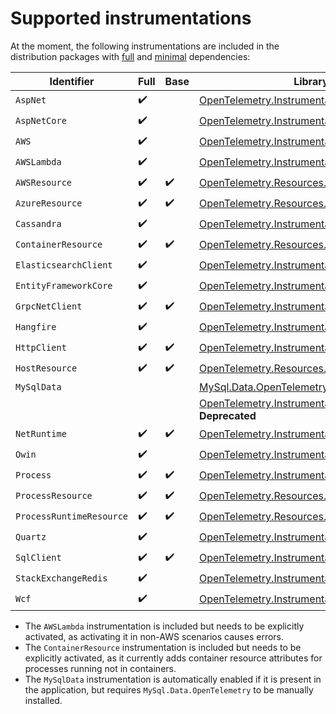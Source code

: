 # Supported instrumentations

At the moment, the following instrumentations are included in the distribution
packages with [full](./installation.md#install-the-full-package-with-all-available-instrumentations)
and [minimal](./installation.md#install-the-base-package) dependencies:

| Identifier            | Full               | Base               | Library name |
| --------------------- | ------------------ | ------------------ | ------------ |
| `AspNet`              | :heavy_check_mark: |                    | [OpenTelemetry.Instrumentation.AspNet](https://www.nuget.org/packages/OpenTelemetry.Instrumentation.AspNet) |
| `AspNetCore`          | :heavy_check_mark: |                    | [OpenTelemetry.Instrumentation.AspNetCore](https://www.nuget.org/packages/OpenTelemetry.Instrumentation.AspNetCore) |
| `AWS`                 | :heavy_check_mark: |                    | [OpenTelemetry.Instrumentation.AWS](https://www.nuget.org/packages/OpenTelemetry.Instrumentation.AWS) |
| `AWSLambda`           | :heavy_check_mark: |                    | [OpenTelemetry.Instrumentation.AWSLambda](https://www.nuget.org/packages/OpenTelemetry.Instrumentation.AWSLambda) |
| `AWSResource`         | :heavy_check_mark: | :heavy_check_mark: | [OpenTelemetry.Resources.AWS](https://github.com/open-telemetry/opentelemetry-dotnet-contrib/tree/main/src/OpenTelemetry.Resources.AWS) |
| `AzureResource`       | :heavy_check_mark: | :heavy_check_mark: | [OpenTelemetry.Resources.Azure](https://github.com/open-telemetry/opentelemetry-dotnet-contrib/tree/main/src/OpenTelemetry.Resources.Azure) |
| `Cassandra`           | :heavy_check_mark: |                    | [OpenTelemetry.Instrumentation.Cassandra](https://www.nuget.org/packages/OpenTelemetry.Instrumentation.Cassandra) |
| `ContainerResource`   | :heavy_check_mark: | :heavy_check_mark: | [OpenTelemetry.Resources.Container](https://github.com/open-telemetry/opentelemetry-dotnet-contrib/tree/main/src/OpenTelemetry.Resources.Container) |
| `ElasticsearchClient` | :heavy_check_mark: |                    | [OpenTelemetry.Instrumentation.ElasticsearchClient](https://www.nuget.org/packages/OpenTelemetry.Instrumentation.ElasticsearchClient) |
| `EntityFrameworkCore` | :heavy_check_mark: |                    | [OpenTelemetry.Instrumentation.EntityFrameworkCore](https://www.nuget.org/packages/OpenTelemetry.Instrumentation.EntityFrameworkCore) |
| `GrpcNetClient`       | :heavy_check_mark: | :heavy_check_mark: | [OpenTelemetry.Instrumentation.GrpcNetClient](https://www.nuget.org/packages/OpenTelemetry.Instrumentation.GrpcNetClient) |
| `Hangfire`            | :heavy_check_mark: |                    | [OpenTelemetry.Instrumentation.Hangfire](https://www.nuget.org/packages/OpenTelemetry.Instrumentation.Hangfire) |
| `HttpClient`          | :heavy_check_mark: | :heavy_check_mark: | [OpenTelemetry.Instrumentation.Http](https://www.nuget.org/packages/OpenTelemetry.Instrumentation.Http) |
| `HostResource`        | :heavy_check_mark: | :heavy_check_mark: | [OpenTelemetry.Resources.Host](https://github.com/open-telemetry/opentelemetry-dotnet-contrib/tree/main/src/OpenTelemetry.Resources.Host) |
| `MySqlData`           |                    |                    | [MySql.Data.OpenTelemetry](https://www.nuget.org/packages/MySql.Data.OpenTelemetry) |
|                       |                    |                    | [OpenTelemetry.Instrumentation.MySqlData](https://www.nuget.org/packages/OpenTelemetry.Instrumentation.MySqlData) :warning: **Deprecated** |
| `NetRuntime`          | :heavy_check_mark: | :heavy_check_mark: | [OpenTelemetry.Instrumentation.Runtime](https://www.nuget.org/packages/OpenTelemetry.Instrumentation.Runtime) |
| `Owin`                | :heavy_check_mark: |                    | [OpenTelemetry.Instrumentation.Owin](https://www.nuget.org/packages/OpenTelemetry.Instrumentation.Owin) |
| `Process`             | :heavy_check_mark: | :heavy_check_mark: | [OpenTelemetry.Instrumentation.Process](https://www.nuget.org/packages/OpenTelemetry.Instrumentation.Process) |
| `ProcessResource`     | :heavy_check_mark: | :heavy_check_mark: | [OpenTelemetry.Resources.Process](https://github.com/open-telemetry/opentelemetry-dotnet-contrib/tree/main/src/OpenTelemetry.Resources.Process) |
| `ProcessRuntimeResource`| :heavy_check_mark: | :heavy_check_mark: | [OpenTelemetry.Resources.ProcessRuntime](https://github.com/open-telemetry/opentelemetry-dotnet-contrib/tree/main/src/OpenTelemetry.Resources.ProcessRuntime) |
| `Quartz`              | :heavy_check_mark: |                    | [OpenTelemetry.Instrumentation.Quartz](https://www.nuget.org/packages/OpenTelemetry.Instrumentation.Quartz) |
| `SqlClient`           | :heavy_check_mark: | :heavy_check_mark: | [OpenTelemetry.Instrumentation.SqlClient](https://www.nuget.org/packages/OpenTelemetry.Instrumentation.SqlClient) |
| `StackExchangeRedis`  | :heavy_check_mark: |                    | [OpenTelemetry.Instrumentation.StackExchangeRedis](https://www.nuget.org/packages/OpenTelemetry.Instrumentation.StackExchangeRedis) |
| `Wcf`                 | :heavy_check_mark: |                    | [OpenTelemetry.Instrumentation.Wcf](https://www.nuget.org/packages/OpenTelemetry.Instrumentation.Wcf) |

* The `AWSLambda` instrumentation is included but needs to be explicitly
  activated, as activating it in non-AWS scenarios causes errors.
* The `ContainerResource` instrumentation is included but needs to be explicitly
  activated, as it currently adds container resource attributes for processes
  running not in containers.
* The `MySqlData` instrumentation is automatically enabled if it is present in
  the application, but requires `MySql.Data.OpenTelemetry` to be manually installed.
